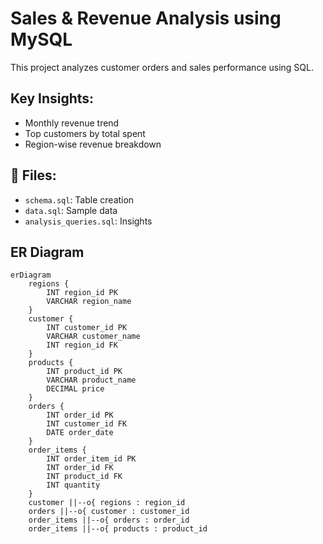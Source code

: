 # Sales & Revenue Analysis using MySQL
This project analyzes customer orders and sales performance using SQL.

## Key Insights:
- Monthly revenue trend
- Top customers by total spent
- Region-wise revenue breakdown

## 📂 Files:
- `schema.sql`: Table creation
- `data.sql`: Sample data
- `analysis_queries.sql`: Insights
## ER Diagram

```mermaid
erDiagram
    regions {
        INT region_id PK
        VARCHAR region_name
    }
    customer {
        INT customer_id PK
        VARCHAR customer_name
        INT region_id FK
    }
    products {
        INT product_id PK
        VARCHAR product_name
        DECIMAL price
    }
    orders {
        INT order_id PK
        INT customer_id FK
        DATE order_date
    }
    order_items {
        INT order_item_id PK
        INT order_id FK
        INT product_id FK
        INT quantity
    }
    customer ||--o{ regions : region_id
    orders ||--o{ customer : customer_id
    order_items ||--o{ orders : order_id
    order_items ||--o{ products : product_id
